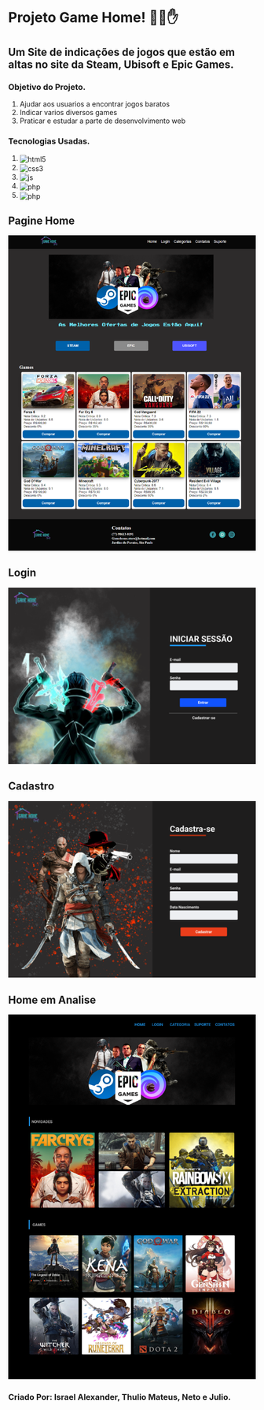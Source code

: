 # Projeto Game Home! 🤖😊✋
## Um Site de indicações de jogos que estão em altas no site da Steam, Ubisoft e Epic Games. 

### Objetivo do Projeto.
<ol>
<li>Ajudar aos usuarios a encontrar jogos baratos</li>
<li>Indicar varios diversos games</li>
<li>Praticar e estudar a parte de desenvolvimento web</li>
</ol>

### Tecnologias Usadas.
<ol>
<li><img align="center" alt="html5" src="https://img.shields.io/badge/HTML5-E34F26?style=for-the-badge&logo=html5&logoColor=white"></li>
<li><img align="center" alt="css3" src="https://img.shields.io/badge/CSS3-1572B6?style=for-the-badge&logo=css3&logoColor=white"></li>
<li><img align="center" alt="js" src="https://img.shields.io/badge/JavaScript-323330?style=for-the-badge&logo=javascript&logoColor=F7DF1E"></li>
<li><img align="center" alt="php" src="https://img.shields.io/badge/PHP-777BB4?style=for-the-badge&logo=php&logoColor=white"></li>
<li><img align="center" alt="php" src="https://img.shields.io/badge/MySQL-00000F?style=for-the-badge&logo=mysql&logoColor=white"></li>
</ol>

## Pagine Home
<img alt="Home" src="https://github.com/JuliioCesar/Projeto-Game-Home/blob/468db808129df56f6a1dc3d9949a96615c24736e/img-readme/home-final.png">

## Login
<img alt="Home" src="https://github.com/JuliioCesar/Projeto-Game-Home/blob/468db808129df56f6a1dc3d9949a96615c24736e/img-readme/Login-finalizado.png">

## Cadastro

<img alt="Home" src="https://github.com/JuliioCesar/Projeto-Game-Home/blob/468db808129df56f6a1dc3d9949a96615c24736e/img-readme/Cadastro-finalizado.png">

## Home em Analise

<img alt="Home" src="https://github.com/JuliioCesar/Projeto-Game-Home/blob/468db808129df56f6a1dc3d9949a96615c24736e/img-readme/Home-Analise.png">

### Criado Por: Israel Alexander, Thulio Mateus, Neto e Julio.
